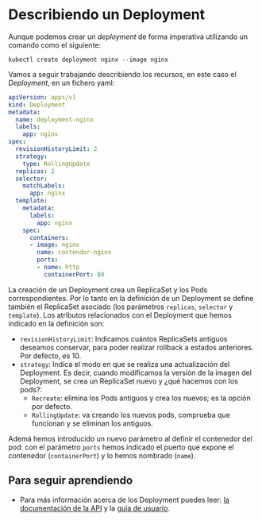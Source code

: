 # Describiendo un Deployment

Aunque podemos crear un *deployment* de forma imperativa utilizando un comando como el siguiente:

    kubectl create deployment nginx --image nginx

Vamos a seguir trabajando describiendo los recursos, en este caso el *Deployment*, en un fichero yaml:

```yaml
apiVersion: apps/v1
kind: Deployment
metadata:
  name: deployment-nginx
  labels:
    app: nginx
spec:
  revisionHistoryLimit: 2
  strategy:
    type: RollingUpdate
  replicas: 2
  selector:
    matchLabels:
      app: nginx
  template:
    metadata:
      labels:
        app: nginx
    spec:
      containers:
      - image: nginx
        name: contendor-nginx
        ports:
        - name: http
          containerPort: 80

```

La creación de un Deployment crea un ReplicaSet y los Pods correspondientes. Por lo tanto en la definición de un Deployment se define también el ReplicaSet asociado (los parámetros `replicas`, `selector` y `template`). Los atributos relacionados con el Deployment que hemos indicado en la definición son:

* `revisionHistoryLimit`: Indicamos cuántos ReplicaSets antiguos deseamos conservar, para poder realizar rollback a estados anteriores. Por defecto, es 10.
* `strategy`: Indica el modo en que se realiza una actualización del Deployment. Es decir, cuando modificamos la versión de la imagen del Deployment, se crea un ReplicaSet nuevo y ¿qué hacemos con los pods?: 
    * `Recreate`: elimina los Pods antiguos y crea los nuevos; es la opción por defecto.
    * `RollingUpdate`: va creando los nuevos pods, comprueba que funcionan y se eliminan los antiguos.

Ademá hemos introducido un nuevo parámetro al definir el contenedor del pod: con el parámetro `ports` hemos indicado el puerto que expone el contenedor (`containerPort`) y lo hemos nombrado (`name`).

## Para seguir aprendiendo

* Para más información acerca de los Deployment puedes leer: [la documentación de la API](https://kubernetes.io/docs/reference/generated/kubernetes-api/v1.20/#deployment-v1-apps) y la [guía de usuario](https://kubernetes.io/docs/concepts/workloads/controllers/deployment/).